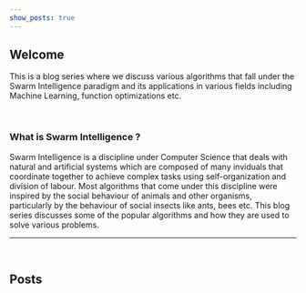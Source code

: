 ```yaml
---
show_posts: true
---
```


## Welcome

This is a blog series where we discuss various algorithms that fall under the Swarm Intelligence paradigm and its applications in
various fields including Machine Learning, function optimizations etc.

<br/>

### What is Swarm Intelligence ?

Swarm Intelligence is a discipline under Computer Science that deals with natural and artificial systems which are composed of many inviduals
that coordinate together to achieve complex tasks using <span class="bold-text">self-organization</span> and <span class="bold-text">division of labour</span>. Most algorithms that come under this discipline were inspired by the social behaviour of animals and other organisms, particularly by the behaviour of social insects like ants, bees etc. This blog series discusses some of 
the popular algorithms and how they are used to solve various problems.

<hr>

<br/>

## Posts
